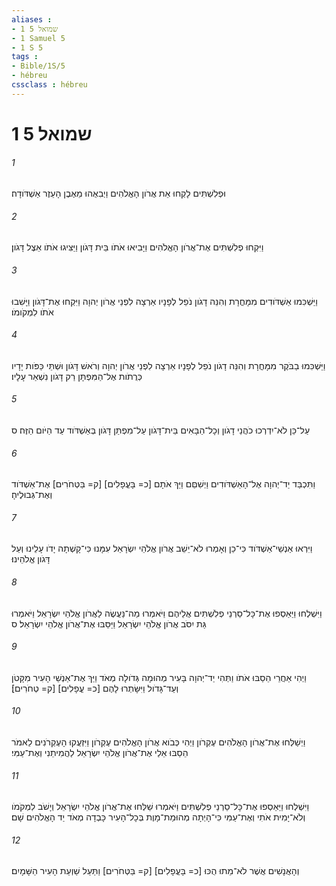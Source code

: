 ```yaml
---
aliases : 
- 1 שמואל 5
- 1 Samuel 5
- 1 S 5
tags : 
- Bible/1S/5
- hébreu
cssclass : hébreu
---
```


# 1 שמואל 5

###### 1
וּפְלִשְׁתִּים לָקְחוּ אֵת אֲרֹון הָאֱלֹהִים וַיְבִאֻהוּ מֵאֶבֶן הָעֵזֶר אַשְׁדֹּודָה׃
###### 2
וַיִּקְחוּ פְלִשְׁתִּים אֶת־אֲרֹון הָאֱלֹהִים וַיָּבִיאוּ אֹתֹו בֵּית דָּגֹון וַיַּצִּיגוּ אֹתֹו אֵצֶל דָּגֹון׃
###### 3
וַיַּשְׁכִּמוּ אַשְׁדֹּודִים מִמָּחֳרָת וְהִנֵּה דָגֹון נֹפֵל לְפָנָיו אַרְצָה לִפְנֵי אֲרֹון יְהוָה וַיִּקְחוּ אֶת־דָּגֹון וַיָּשִׁבוּ אֹתֹו לִמְקֹומֹו׃
###### 4
וַיַּשְׁכִּמוּ בַבֹּקֶר מִמָּחֳרָת וְהִנֵּה דָגֹון נֹפֵל לְפָנָיו אַרְצָה לִפְנֵי אֲרֹון יְהוָה וְרֹאשׁ דָּגֹון וּשְׁתֵּי כַּפֹּות יָדָיו כְּרֻתֹות אֶל־הַמִּפְתָּן רַק דָּגֹון נִשְׁאַר עָלָיו׃
###### 5
עַל־כֵּן לֹא־יִדְרְכוּ כֹהֲנֵי דָגֹון וְכָל־הַבָּאִים בֵּית־דָּגֹון עַל־מִפְתַּן דָּגֹון בְּאַשְׁדֹּוד עַד הַיֹּום הַזֶּה׃ ס
###### 6
וַתִּכְבַּד יַד־יְהוָה אֶל־הָאַשְׁדֹּודִים וַיְשִׁםֵּם וַיַּךְ אֹתָם [כ= בָּעֳפָלִים] [ק= בַּטְּחֹרִים] אֶת־אַשְׁדֹּוד וְאֶת־גְּבוּלֶיהָ׃
###### 7
וַיִּרְאוּ אַנְשֵׁי־אַשְׁדֹּוד כִּי־כֵן וְאָמְרוּ לֹא־יֵשֵׁב אֲרֹון אֱלֹהֵי יִשְׂרָאֵל עִמָּנוּ כִּי־קָשְׁתָה יָדֹו עָלֵינוּ וְעַל דָּגֹון אֱלֹהֵינוּ׃
###### 8
וַיִּשְׁלְחוּ וַיַּאַסְפוּ אֶת־כָּל־סַרְנֵי פְלִשְׁתִּים אֲלֵיהֶם וַיֹּאמְרוּ מַה־נַּעֲשֶׂה לַאֲרֹון אֱלֹהֵי יִשְׂרָאֵל וַיֹּאמְרוּ גַּת יִסֹּב אֲרֹון אֱלֹהֵי יִשְׂרָאֵל וַיַּסֵּבּוּ אֶת־אֲרֹון אֱלֹהֵי יִשְׂרָאֵל׃ ס
###### 9
וַיְהִי אַחֲרֵי הֵסַבּוּ אֹתֹו וַתְּהִי יַד־יְהוָה בָּעִיר מְהוּמָה גְּדֹולָה מְאֹד וַיַּךְ אֶת־אַנְשֵׁי הָעִיר מִקָּטֹן וְעַד־גָּדֹול וַיִּשָּׂתְרוּ לָהֶם [כ= עֳפָלִים] [ק= טְחֹרִים]׃
###### 10
וַיְשַׁלְּחוּ אֶת־אֲרֹון הָאֱלֹהִים עֶקְרֹון וַיְהִי כְּבֹוא אֲרֹון הָאֱלֹהִים עֶקְרֹון וַיִּזְעֲקוּ הָעֶקְרֹנִים לֵאמֹר הֵסַבּוּ אֵלַי אֶת־אֲרֹון אֱלֹהֵי יִשְׂרָאֵל לַהֲמִיתֵנִי וְאֶת־עַמִּי׃
###### 11
וַיִּשְׁלְחוּ וַיַּאַסְפוּ אֶת־כָּל־סַרְנֵי פְלִשְׁתִּים וַיֹּאמְרוּ שַׁלְּחוּ אֶת־אֲרֹון אֱלֹהֵי יִשְׂרָאֵל וְיָשֹׁב לִמְקֹמֹו וְלֹא־יָמִית אֹתִי וְאֶת־עַמִּי כִּי־הָיְתָה מְהוּמַת־מָוֶת בְּכָל־הָעִיר כָּבְדָה מְאֹד יַד הָאֱלֹהִים שָׁם׃
###### 12
וְהָאֲנָשִׁים אֲשֶׁר לֹא־מֵתוּ הֻכּוּ [כ= בָּעֳפָלִים] [ק= בַּטְּחֹרִים] וַתַּעַל שַׁוְעַת הָעִיר הַשָּׁמָיִם׃
